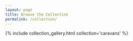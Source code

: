 ```yaml
---
layout: page
title: Browse the Collection
permalink: /collection/
---
```


{% include collection_gallery.html collection='caravans' %}
